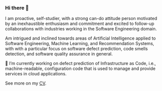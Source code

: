 ### Hi there 👋

<!--
**stefanodallapalma/stefanodallapalma** is a ✨ _special_ ✨ repository because its `README.md` (this file) appears on your GitHub profile.

Here are some ideas to get you started:

- 🔭 I’m currently working on ...
- 🌱 I’m currently learning ...
- 👯 I’m looking to collaborate on ...
- 🤔 I’m looking for help with ...
- 💬 Ask me about ...
- 📫 How to reach me: ...
- 😄 Pronouns: ...
- ⚡ Fun fact: ...
-->


I am proactive, self-studier, with a strong can-do attitude person motivated by an inexhaustible enthusiasm and commitment and excited to follow-up collaborations with industries working in the Software Engineering domain.

Am intrigued and inclined towards areas of Artificial Intelligence applied to Software Engineering, Machine Learning, and Recommendation Systems, with with a particular focus on software defect prediction, code smells detection, and software quality assurance in general.

🔭 I’m currently working on defect prediction of Infrastructure as Code, i.e., machine-readable, configuration code that is used to manage and provide services in cloud applications.

See more on my [CV](https://stefanodallapalma.github.io/).
